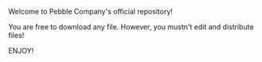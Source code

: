 Welcome to Pebble Company's official repository!

You are free to download any file.
However, you mustn't edit and distribute files!

ENJOY!
